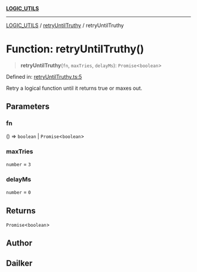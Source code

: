 [**LOGIC_UTILS**](../../README.md)

***

[LOGIC_UTILS](../../README.md) / [retryUntilTruthy](../README.md) / retryUntilTruthy

# Function: retryUntilTruthy()

> **retryUntilTruthy**(`fn`, `maxTries`, `delayMs`): `Promise`\<`boolean`\>

Defined in: [retryUntilTruthy.ts:5](https://github.com/dailker/everyutil/blob/9b590f3b464c4883aa51a0e840c616072d918dc8/src/logic/retryUntilTruthy.ts#L5)

Retry a logical function until it returns true or maxes out.

## Parameters

### fn

() => `boolean` \| `Promise`\<`boolean`\>

### maxTries

`number` = `3`

### delayMs

`number` = `0`

## Returns

`Promise`\<`boolean`\>

## Author

## Dailker
